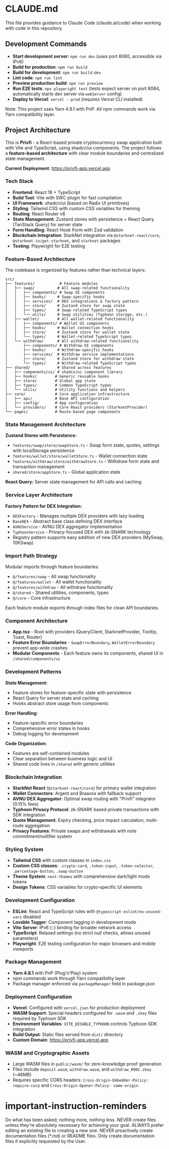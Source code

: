 # CLAUDE.md

This file provides guidance to Claude Code (claude.ai/code) when working with code in this repository.

## Development Commands

- **Start development server**: `npm run dev` (uses port 8080, accessible via IPv6)
- **Build for production**: `npm run build`
- **Build for development**: `npm run build:dev`
- **Lint code**: `npm run lint`
- **Preview production build**: `npm run preview`
- **Run E2E tests**: `npx playwright test` (tests expect server on port 8084, automatically starts dev server via `webServer` config)
- **Deploy to Vercel**: `vercel --prod` (requires Vercel CLI installed)

Note: This project uses Yarn 4.8.1 with PnP. All npm commands work via Yarn compatibility layer.

## Project Architecture

This is **Privfi** - a React-based private cryptocurrency swap application built with Vite and TypeScript, using shadcn/ui components. The project follows a **feature-based architecture** with clear module boundaries and centralized state management.

**Current Deployment**: https://privfi-app.vercel.app

### Tech Stack
- **Frontend**: React 18 + TypeScript
- **Build Tool**: Vite with SWC plugin for fast compilation
- **UI Framework**: shadcn/ui (based on Radix UI primitives)
- **Styling**: Tailwind CSS with custom CSS variables for theming
- **Routing**: React Router v6
- **State Management**: Zustand stores with persistence + React Query (TanStack Query) for server state
- **Form Handling**: React Hook Form with Zod validation
- **Blockchain Integration**: StarkNet integration via `@starknet-react/core`, `@starknet-io/get-starknet`, and `starknet` packages
- **Testing**: Playwright for E2E testing

### Feature-Based Architecture

The codebase is organized by features rather than technical layers:

```
src/
├── features/           # Feature modules
│   ├── swap/          # All swap-related functionality
│   │   ├── components/ # Swap UI components
│   │   ├── hooks/     # Swap-specific hooks
│   │   ├── services/  # DEX integrations & factory pattern
│   │   ├── store/     # Zustand store for swap state
│   │   ├── types/     # Swap-related TypeScript types
│   │   └── utils/     # Swap utilities (Typhoon storage, etc.)
│   ├── wallet/        # All wallet-related functionality
│   │   ├── components/ # Wallet UI components
│   │   ├── hooks/     # Wallet connection hooks
│   │   ├── store/     # Zustand store for wallet state
│   │   └── types/     # Wallet-related TypeScript types
│   └── withdraw/      # All withdraw-related functionality
│       ├── components/ # Withdraw UI components
│       ├── hooks/     # Withdraw-specific hooks
│       ├── services/  # Withdraw service implementations
│       ├── store/     # Zustand store for withdraw state
│       └── types/     # Withdraw-related TypeScript types
├── shared/            # Shared across features
│   ├── components/ui/ # shadcn/ui component library
│   ├── hooks/        # Generic reusable hooks
│   ├── store/        # Global app state
│   ├── types/        # Common TypeScript types
│   └── utils/        # Utility functions and helpers
├── core/             # Core application infrastructure
│   ├── api/          # Base API configuration
│   ├── config/       # App configuration
│   └── providers/    # Core React providers (StarknetProvider)
└── pages/            # Route-based page components
```

### State Management Architecture

**Zustand Stores with Persistence:**
- `features/swap/store/swapStore.ts` - Swap form state, quotes, settings with localStorage persistence
- `features/wallet/store/walletStore.ts` - Wallet connection state
- `features/withdraw/store/withdrawStore.ts` - Withdraw form state and transaction management
- `shared/store/appStore.ts` - Global application state

**React Query:** Server state management for API calls and caching

### Service Layer Architecture

**Factory Pattern for DEX Integration:**
- `DEXFactory` - Manages multiple DEX providers with lazy loading
- `BaseDEX` - Abstract base class defining DEX interface
- `AVNUService` - AVNU DEX aggregator implementation
- `TyphoonService` - Privacy-focused DEX with zk-SNARK technology
- Registry pattern supports easy addition of new DEX providers (MySwap, 10KSwap)

### Import Path Strategy

Modular imports through feature boundaries:
- `@/features/swap` - All swap functionality
- `@/features/wallet` - All wallet functionality
- `@/features/withdraw` - All withdraw functionality
- `@/shared` - Shared utilities, components, types
- `@/core` - Core infrastructure

Each feature module exports through index files for clean API boundaries.

### Component Architecture
- **App.tsx** - Root with providers (QueryClient, StarknetProvider, Tooltip, Toast, Router)
- **Feature Error Boundaries** - `SwapErrorBoundary`, `WalletErrorBoundary` prevent app-wide crashes
- **Modular Components** - Each feature owns its components, shared UI in `/shared/components/ui`

### Development Patterns

**State Management:**
- Feature stores for feature-specific state with persistence
- React Query for server state and caching
- Hooks abstract store usage from components

**Error Handling:**
- Feature-specific error boundaries
- Comprehensive error states in hooks
- Debug logging for development

**Code Organization:**
- Features are self-contained modules
- Clear separation between business logic and UI
- Shared code lives in `/shared` with generic utilities

### Blockchain Integration
- **StarkNet React** (`@starknet-react/core`) for primary wallet integration
- **Wallet Connectors**: Argent and Braavos with fallback support
- **AVNU DEX Aggregator**: Optimal swap routing with "Privfi" integrator (0.15% fees)
- **Typhoon Privacy Protocol**: zk-SNARK based private transactions with SDK integration
- **Quote Management**: Expiry checking, price impact calculation, multi-route aggregation
- **Privacy Features**: Private swaps and withdrawals with note commitment/nullifier system

### Styling System
- **Tailwind CSS** with custom classes in `index.css`
- **Custom CSS classes**: `.crypto-card`, `.token-input`, `.token-selector`, `.percentage-button`, `.swap-button`
- **Theme System**: `next-themes` with comprehensive dark/light mode tokens
- **Design Tokens**: CSS variables for crypto-specific UI elements

### Development Configuration
- **ESLint**: React and TypeScript rules with `@typescript-eslint/no-unused-vars` disabled
- **Lovable Tagger**: Component tagging in development mode
- **Vite Server**: IPv6 (::) binding for broader network access
- **TypeScript**: Relaxed settings (no strict null checks, allows unused parameters)
- **Playwright**: E2E testing configuration for major browsers and mobile viewports

### Package Management
- **Yarn 4.8.1** with PnP (Plug'n'Play) system
- npm commands work through Yarn compatibility layer
- Package manager enforced via `packageManager` field in package.json

### Deployment Configuration
- **Vercel**: Configured with `vercel.json` for production deployment
- **WASM Support**: Special headers configured for `.wasm` and `.zkey` files required by Typhoon SDK
- **Environment Variables**: `VITE_DISABLE_TYPHOON` controls Typhoon SDK integration
- **Build Output**: Static files served from `dist/` directory
- **Custom Domain**: https://privfi-app.vercel.app

### WASM and Cryptographic Assets
- Large WASM files in `public/wasm/` for zero-knowledge proof generation
- Files include `deposit.wasm`, `withdraw.wasm`, and `withdraw_0001.zkey` (~46MB)
- Requires specific CORS headers: `Cross-Origin-Embedder-Policy: require-corp` and `Cross-Origin-Opener-Policy: same-origin`

# important-instruction-reminders
Do what has been asked; nothing more, nothing less.
NEVER create files unless they're absolutely necessary for achieving your goal.
ALWAYS prefer editing an existing file to creating a new one.
NEVER proactively create documentation files (*.md) or README files. Only create documentation files if explicitly requested by the User.